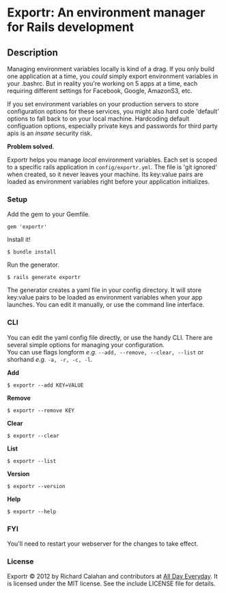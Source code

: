 # Exportr: An environment manager for Rails development

## Description

Managing environment variables locally is kind of a drag. If you only build one application at a time, you *could* simply export environment variables in your .bashrc. But in reality you're working on 5 apps at a time, each requiring different settings for Facebook, Google, AmazonS3, etc. 

If you set environment variables on your production servers to store configuration options for these services, you might also hard code 'default' options to fall back to on your local machine. Hardcoding default configuation options, especially private keys and passwords for third party apis is an *insane* security risk.

**Problem solved**.

Exportr helps you manage *local* environment variables. Each set is scoped to a specific rails application in `config/exportr.yml`. The file is 'git ignored' when created, so it never leaves your machine. Its key:value pairs are loaded as environment variables right before your application initializes.  

### Setup

Add the gem to your Gemfile.

    gem 'exportr'

Install it!

    $ bundle install
    
Run the generator.

    $ rails generate exportr
    
The generator creates a yaml file in your config directory. It will store key:value pairs to be loaded as environment variables when your app launches. You can edit it manually, or use the command line interface.

### CLI

You can edit the yaml config file directly, or use the handy CLI. There are several simple options for managing your configuration.  
You can use flags longform *e.g.* `--add, --remove, --clear, --list` or shorhand *e.g.* `-a, -r, -c, -l`.

**Add**

    $ exportr --add KEY=VALUE

**Remove**

    $ exportr --remove KEY

**Clear**    

    $ exportr --clear

**List**

    $ exportr --list

**Version**

    $ exportr --version

**Help**

    $ exportr --help

    
### FYI

You'll need to restart your webserver for the changes to take effect. 
    
### License

Exportr &copy; 2012 by Richard Calahan and contributors at [All Day Everyday](http://alldayeveryday.com). It is licensed under the MIT license. See the include LICENSE file for details.
